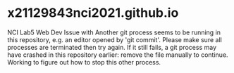 # x21129843nci2021.github.io
NCI Lab5 Web Dev
Issue with Another git process seems to be running in this repository, e.g.
an editor opened by 'git commit'. Please make sure all processes
are terminated then try again. If it still fails, a git process
may have crashed in this repository earlier:
remove the file manually to continue.
Working to figure out how to stop this other process.

